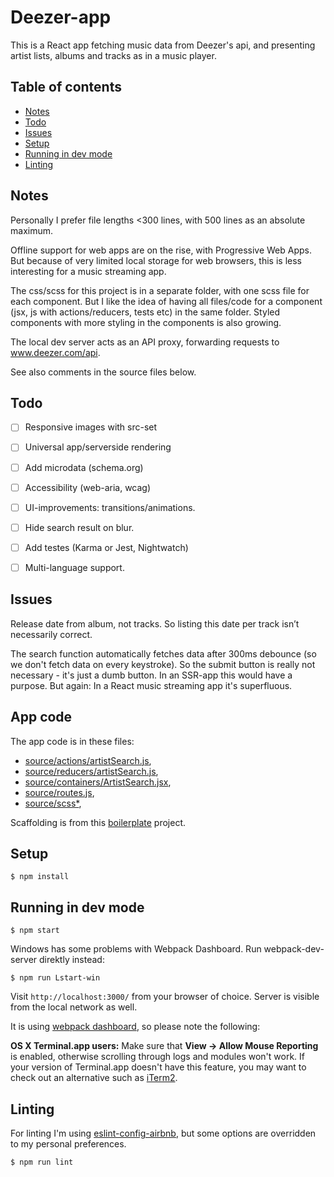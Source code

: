 # Deezer-app

This is a React app fetching music data from Deezer's api, and presenting artist lists, albums and tracks as in a music player.


## Table of contents
* [Notes](#notes)
* [Todo](#todo)
* [Issues](#issues)
* [Setup](#user-content-setup)
* [Running in dev mode](#user-content-running-in-dev-mode)
* [Linting](#user-content-linting)


## Notes

Personally I prefer file lengths <300 lines, with 500 lines as an absolute maximum.

Offline support for web apps are on the rise, with Progressive Web Apps. But because of very limited local storage for web browsers, this is less interesting for a music streaming app.

The css/scss for this project is in a separate folder, with one scss file for each component. But I like the idea of having all files/code for a component (jsx, js with actions/reducers, tests etc) in the same folder. Styled components with more styling in the components is also growing.

The local dev server acts as an API proxy, forwarding requests to www.deezer.com/api.

See also comments in the source files below.

## Todo

- [ ] Responsive images with src-set
- [ ] Universal app/serverside rendering
- [ ] Add microdata (schema.org)
- [ ] Accessibility (web-aria, wcag)
- [ ] UI-improvements: transitions/animations.
- [ ] Hide search result on blur.
- [ ] Add testes (Karma or Jest, Nightwatch)
- [ ] Multi-language support.


## Issues

Release date from album, not tracks. So listing this date per track isn’t necessarily correct.

The search function automatically fetches data after 300ms debounce (so we don't fetch data on every keystroke). So the submit button is really not necessary - it's just a dumb button. In an SSR-app this would have a purpose. But again: In a React music streaming app it's superfluous.


## App code


The app code is in these files:

- [source/actions/artistSearch.js](//www.github.com/jtbolstad/deezer/tree/master/source/actions/artistSearch.js),
- [source/reducers/artistSearch.js](//www.github.com/jtbolstad/deezer/tree/master/source/recucers/artistSearch.js),
- [source/containers/ArtistSearch.jsx](//www.github.com/jtbolstad/deezer/tree/master/source/containers/ArtistSearch.jsx),
- [source/routes.js](//www.github.com/jtbolstad/deezer/tree/master/source/routes.js),
- [source/scss\*](//www.github.com/jtbolstad/deezer/tree/master/source/scss/),

Scaffolding is from this [boilerplate](https://github.com/Stanko/react-redux-webpack2-boilerplate) project.


## Setup

```
$ npm install
```

## Running in dev mode

```
$ npm start
```

Windows has some problems with Webpack Dashboard. Run webpack-dev-server direktly instead:

```
$ npm run Lstart-win
```

Visit `http://localhost:3000/` from your browser of choice.
Server is visible from the local network as well.


It is using [webpack dashboard](https://github.com/FormidableLabs/webpack-dashboard), so please note the following:

**OS X Terminal.app users:** Make sure that **View → Allow Mouse Reporting** is enabled, otherwise scrolling through logs and modules won't work. If your version of Terminal.app doesn't have this feature, you may want to check out an alternative such as [iTerm2](https://www.iterm2.com/).


## Linting

For linting I'm using [eslint-config-airbnb](https://www.npmjs.com/package/eslint-config-airbnb),
but some options are overridden to my personal preferences.

```
$ npm run lint
```
